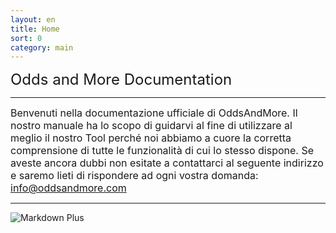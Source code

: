 ```yaml
---
layout: en
title: Home
sort: 0
category: main
---
```

<p class="message">
    
</p>

  <font size="5">Odds and More Documentation</font> 

 ---

<font size="3">Benvenuti nella documentazione ufficiale di OddsAndMore. Il nostro manuale ha lo scopo di guidarvi al fine di utilizzare al meglio il nostro Tool perché noi abbiamo a cuore la corretta comprensione di tutte le funzionalità di cui lo stesso dispone. Se aveste ancora dubbi non esitate a contattarci al seguente indirizzo e saremo lieti di rispondere ad ogni vostra domanda: info@oddsandmore.com</font>

---

![Markdown Plus]({{site.baseurl}}/public/images/logo/logo-grigio.jpeg)

